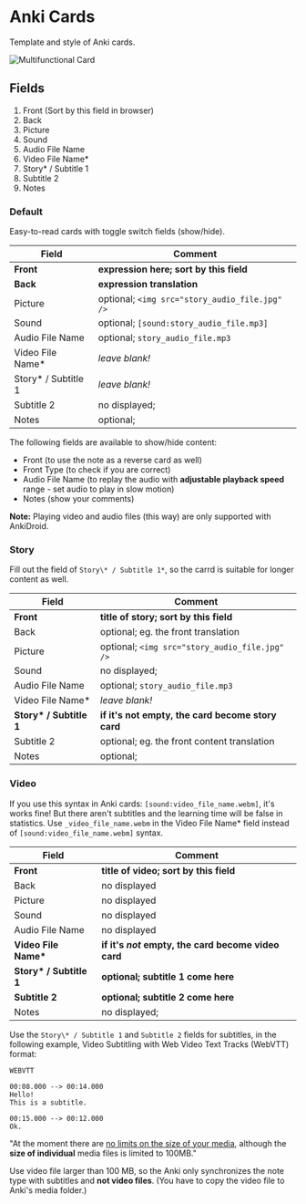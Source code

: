 # Anki Cards

Template and style of Anki cards.

![Multifunctional Card](https://raw.githubusercontent.com/Ber-Fer/AnkiCard/master/screenshot.gif)

## Fields

1.  Front (Sort by this field in browser)
2.  Back
3.  Picture
4.  Sound
5.  Audio File Name
6.  Video File Name\*
7.  Story\* / Subtitle 1
8.  Subtitle 2
9.  Notes

### Default

Easy-to-read cards with toggle switch fields (show/hide).

| Field                | Comment                                        |
| -------------------- | ---------------------------------------------- |
| **Front**            | **expression here; sort by this field**        |
| **Back**             | **expression translation**                     |
| Picture              | optional; `<img src="story_audio_file.jpg" />` |
| Sound                | optional; `[sound:story_audio_file.mp3]`       |
| Audio File Name      | optional; `story_audio_file.mp3`               |
| Video File Name\*    | _leave blank!_                                 |
| Story\* / Subtitle 1 | _leave blank!_                                 |
| Subtitle 2           | no displayed;                                  |
| Notes                | optional;                                      |

The following fields are available to show/hide content:

-   Front (to use the note as a reverse card as well)
-   Front Type  (to check if you are correct)
-   Audio File Name (to replay the audio with **adjustable playback speed** range - set audio to play in slow motion)
-   Notes (show your comments)

**Note:** Playing video and audio files (this way) are only supported with AnkiDroid.

### Story

Fill out the field of `Story\* / Subtitle 1*`, so the carrd is suitable for longer content as well.

| Field                    | Comment                                           |
| ------------------------ | ------------------------------------------------- |
| **Front**                | **title of story; sort by this field**            |
| Back                     | optional; eg. the front translation               |
| Picture                  | optional; `<img src="story_audio_file.jpg" />`    |
| Sound                    | no displayed;                                     |
| Audio File Name          | optional; `story_audio_file.mp3`                  |
| Video File Name\*        | _leave blank!_                                    |
| **Story\* / Subtitle 1** | **if it's not empty, the card become story card** |
| Subtitle 2               | optional; eg. the front content translation       |
| Notes                    | optional;                                         |

### Video

If you use this syntax in Anki cards: `[sound:video_file_name.webm]`, it's works fine! But there aren't subtitles and the learning time will be false in statistics. Use `_video_file_name.webm` in the Video File Name\* field instead of `[sound:video_file_name.webm]` syntax.

| Field                      | Comment                                             |
| -------------------------- | --------------------------------------------------- |
| **Front**                  | **title of video; sort by this field**              |
| Back                       | no displayed                                        |
| Picture                    | no displayed                                        |
| Sound                      | no displayed                                        |
| Audio File Name            | no displayed                                        |
| **Video File Name\***      | **if it's _not_ empty, the card become video card** |
| **Story\* / Subtitle 1**   | **optional; subtitle 1 come here**                  |
| **Subtitle 2**             | **optional; subtitle 2 come here**                  |
| Notes                      | no displayed;                                       |

Use the `Story\* / Subtitle 1` and `Subtitle 2` fields for subtitles, in the following example, Video Subtitling with Web Video Text Tracks (WebVTT) format:

    WEBVTT

    00:08.000 --> 00:14.000
    Hello!
    This is a subtitle.

    00:15.000 --> 00:12.000
    Ok.

"At the moment there are [no limits on the size of your media](https://anki.tenderapp.com/kb/anki-ecosystem/are-there-limits-on-file-sizes-on-ankiweb), although the **size of individual** media files is limited to 100MB."

Use video file larger than 100 MB, so the Anki only synchronizes the note type with subtitles and **not video files**. (You have to copy the video file to Anki's media folder.)
